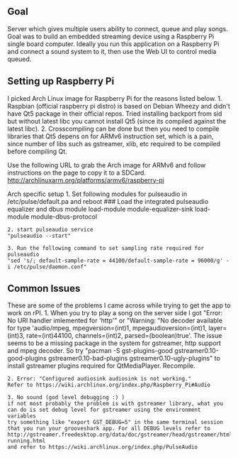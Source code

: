 Goal
-----
Server which gives multiple users ability to connect, queue and play songs. Goal was to build an embedded streaming device using a Raspberry Pi single board computer.
Ideally you run this application on a Raspberry Pi and connect a sound system to it, then use the Web UI to control media queued.

Setting up Raspberry Pi
--------------------------
I picked Arch Linux image for Raspberry Pi for the reasons listed below.
    1. Raspbian (official raspberry pi distro) is based on Debian Wheezy and didn't have Qt5 package in their official repos.
    Tried installing backport from sid but without latest libc you cannot install Qt5 (since its compiled against the latest libc).
    2. Crosscompiling can be done but then you need to compile libraries that Qt5 depens on for ARMv6 instruction set, which is a pain, since number of libs such as
    gstreamer, xlib, etc required to be compiled before compiling Qt.

Use the following URL to grab the Arch image for ARMv6 and follow instructions on the page to copy it to a SDCard.
http://archlinuxarm.org/platforms/armv6/raspberry-pi

Arch specific setup
    1. Set following modules for pulseaudio in /etc/pulse/default.pa and reboot
    ### Load the integrated pulseaudio equalizer and dbus module
    load-module module-equalizer-sink
    load-module module-dbus-protocol

    2. start pulseaudio service
    "pulseaudio --start"

    3. Run the following command to set sampling rate required for pulseaudio
    "sed 's/; default-sample-rate = 44100/default-sample-rate = 96000/g' -i /etc/pulse/daemon.conf"


Common Issues
---------------
These are some of the problems I came across while trying to get the app to work on rPI.
    1. When you try to play a song on the server side I got "Error: No URI handler imlemented for 'http'"
    or "Warning: "No decoder available for type 'audio/mpeg, mpegversion=(int)1, mpegaudioversion=(int)1, layer=(int)3, rate=(int)44100, channels=(int)2, parsed=(boolean)true'.
    The issue seems to be a missing package in the system for gstreamer, http support and mpeg decoder.
    So try "pacman -S gst-plugins-good gstreamer0.10-good-plugins gstreamer0.10-bad-plugins gstreamer0.10-ugly-plugins"
    to install gstreamer plugins required for QtMediaPlayer. Recompile.

    2. Error: "Configured audiosink audiosink is not working."
    Refer to https://wiki.archlinux.org/index.php/Raspberry_Pi#Audio

    3. No sound (god level debugging :) )
    if not most probably the problem is with gstreamer library, what you can do is set debug level for gstreamer using the environment variables
    try something like "export GST_DEBUG=5" in the same terminal session that you run your grooveshark app. For all DEBUG levels refer to
    http://gstreamer.freedesktop.org/data/doc/gstreamer/head/gstreamer/html/gst-running.html
    and refer to https://wiki.archlinux.org/index.php/PulseAudio
